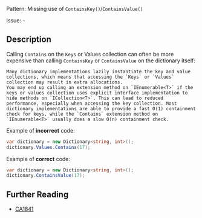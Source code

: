 Pattern: Missing use of `ContainsKey()`/`ContainsValue()`

Issue: -

## Description

Calling `Contains` on the `Keys` or Values collection can often be more expensive than calling `ContainsKey` or `ContainsValue` on the dictionary itself:

    Many dictionary implementations lazily instantiate the key and value collections, which means that accessing the `Keys` or `Values` collection may result in extra allocations.
    You may end up calling an extension method on `IEnumerable<T>` if the keys or values collection uses explicit interface implementation to hide methods on `ICollection<T>`. This can lead to reduced performance, especially when accessing the key collection. Most dictionary implementations are able to provide a fast O(1) containment check for keys, while the `Contains` extension method on `IEnumerable<T>` usually does a slow O(n) containment check.


Example of **incorrect** code:

```cs
var dictionary = new Dictionary<string, int>();
dictionary.Values.Contains(17);
```

Example of **correct** code:

```cs
var dictionary = new Dictionary<string, int>();
dictionary.ContainsValue(17);
```

## Further Reading

* [CA1841](https://learn.microsoft.com/en-us/dotnet/fundamentals/code-analysis/quality-rules/ca1841)
